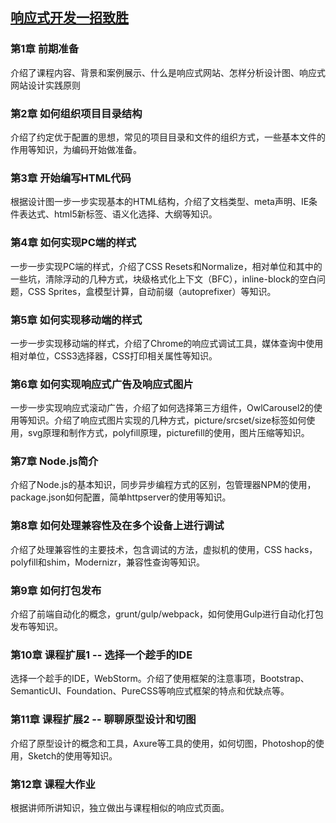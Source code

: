 ## [响应式开发一招致胜](http://responsiveweb.t.imooc.io/)

### 第1章 前期准备
介绍了课程内容、背景和案例展示、什么是响应式网站、怎样分析设计图、响应式网站设计实践原则

### 第2章 如何组织项目目录结构
介绍了约定优于配置的思想，常见的项目目录和文件的组织方式，一些基本文件的作用等知识，为编码开始做准备。

### 第3章 开始编写HTML代码
根据设计图一步一步实现基本的HTML结构，介绍了文档类型、meta声明、IE条件表达式、html5新标签、语义化选择、大纲等知识。

### 第4章 如何实现PC端的样式
一步一步实现PC端的样式，介绍了CSS Resets和Normalize，相对单位和其中的一些坑，清除浮动的几种方式，块级格式化上下文（BFC），inline-block的空白问题，CSS Sprites，盒模型计算，自动前缀（autoprefixer）等知识。

### 第5章 如何实现移动端的样式
一步一步实现移动端的样式，介绍了Chrome的响应式调试工具，媒体查询中使用相对单位，CSS3选择器，CSS打印相关属性等知识。

### 第6章 如何实现响应式广告及响应式图片
一步一步实现响应式滚动广告，介绍了如何选择第三方组件，OwlCarousel2的使用等知识。介绍了响应式图片实现的几种方式，picture/srcset/size标签如何使用，svg原理和制作方式，polyfill原理，picturefill的使用，图片压缩等知识。

### 第7章 Node.js简介
介绍了Node.js的基本知识，同步异步编程方式的区别，包管理器NPM的使用，package.json如何配置，简单httpserver的使用等知识。

### 第8章 如何处理兼容性及在多个设备上进行调试
介绍了处理兼容性的主要技术，包含调试的方法，虚拟机的使用，CSS hacks，polyfill和shim，Modernizr，兼容性查询等知识。

### 第9章 如何打包发布
介绍了前端自动化的概念，grunt/gulp/webpack，如何使用Gulp进行自动化打包发布等知识。

### 第10章 课程扩展1 -- 选择一个趁手的IDE
选择一个趁手的IDE，WebStorm。介绍了使用框架的注意事项，Bootstrap、SemanticUI、Foundation、PureCSS等响应式框架的特点和优缺点等。

### 第11章 课程扩展2 -- 聊聊原型设计和切图
介绍了原型设计的概念和工具，Axure等工具的使用，如何切图，Photoshop的使用，Sketch的使用等知识。

### 第12章 课程大作业
根据讲师所讲知识，独立做出与课程相似的响应式页面。
